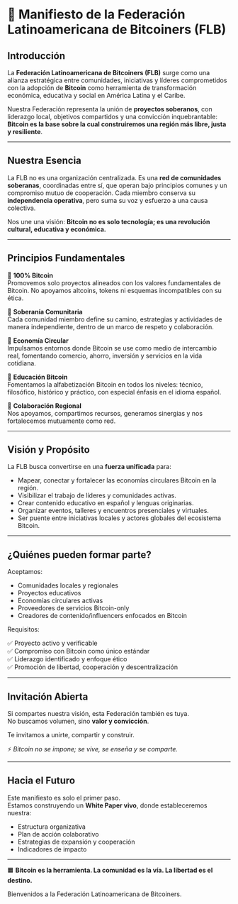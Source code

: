 # 🧾 Manifiesto de la Federación Latinoamericana de Bitcoiners (FLB)

## Introducción

La **Federación Latinoamericana de Bitcoiners (FLB)** surge como una alianza estratégica entre comunidades, iniciativas y líderes comprometidos con la adopción de **Bitcoin** como herramienta de transformación económica, educativa y social en América Latina y el Caribe.

Nuestra Federación representa la unión de **proyectos soberanos**, con liderazgo local, objetivos compartidos y una convicción inquebrantable: **Bitcoin es la base sobre la cual construiremos una región más libre, justa y resiliente**.

---

## Nuestra Esencia

La FLB no es una organización centralizada. Es una **red de comunidades soberanas**, coordinadas entre sí, que operan bajo principios comunes y un compromiso mutuo de cooperación. Cada miembro conserva su **independencia operativa**, pero suma su voz y esfuerzo a una causa colectiva.

Nos une una visión: **Bitcoin no es solo tecnología; es una revolución cultural, educativa y económica.**

---

## Principios Fundamentales

🔶 **100% Bitcoin**  
Promovemos solo proyectos alineados con los valores fundamentales de Bitcoin. No apoyamos altcoins, tokens ni esquemas incompatibles con su ética.

🔶 **Soberanía Comunitaria**  
Cada comunidad miembro define su camino, estrategias y actividades de manera independiente, dentro de un marco de respeto y colaboración.

🔶 **Economía Circular**  
Impulsamos entornos donde Bitcoin se use como medio de intercambio real, fomentando comercio, ahorro, inversión y servicios en la vida cotidiana.

🔶 **Educación Bitcoin**  
Fomentamos la alfabetización Bitcoin en todos los niveles: técnico, filosófico, histórico y práctico, con especial énfasis en el idioma español.

🔶 **Colaboración Regional**  
Nos apoyamos, compartimos recursos, generamos sinergias y nos fortalecemos mutuamente como red.

---

## Visión y Propósito

La FLB busca convertirse en una **fuerza unificada** para:

- Mapear, conectar y fortalecer las economías circulares Bitcoin en la región.  
- Visibilizar el trabajo de líderes y comunidades activas.  
- Crear contenido educativo en español y lenguas originarias.  
- Organizar eventos, talleres y encuentros presenciales y virtuales.  
- Ser puente entre iniciativas locales y actores globales del ecosistema Bitcoin.

---

## ¿Quiénes pueden formar parte?

Aceptamos:

- Comunidades locales y regionales  
- Proyectos educativos  
- Economías circulares activas  
- Proveedores de servicios Bitcoin-only  
- Creadores de contenido/influencers enfocados en Bitcoin

Requisitos:

✅ Proyecto activo y verificable  
✅ Compromiso con Bitcoin como único estándar  
✅ Liderazgo identificado y enfoque ético  
✅ Promoción de libertad, cooperación y descentralización  

---

## Invitación Abierta

Si compartes nuestra visión, esta Federación también es tuya.  
No buscamos volumen, sino **valor y convicción**.

Te invitamos a unirte, compartir y construir.

⚡️ _Bitcoin no se impone; se vive, se enseña y se comparte._

---

## Hacia el Futuro

Este manifiesto es solo el primer paso.  
Estamos construyendo un **White Paper vivo**, donde estableceremos nuestra:

- Estructura organizativa  
- Plan de acción colaborativo  
- Estrategias de expansión y cooperación  
- Indicadores de impacto  

---

🟧 **Bitcoin es la herramienta. La comunidad es la vía. La libertad es el destino.**

Bienvenidos a la Federación Latinoamericana de Bitcoiners.

